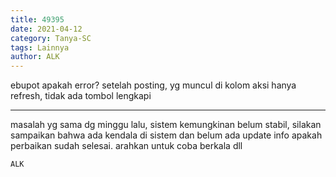 ```yaml
---
title: 49395
date: 2021-04-12
category: Tanya-SC
tags: Lainnya
author: ALK
---
```


ebupot apakah error? setelah posting, yg muncul di kolom aksi hanya refresh, tidak ada tombol lengkapi

---

masalah yg sama dg minggu lalu, sistem kemungkinan belum stabil, silakan sampaikan bahwa ada kendala di sistem dan belum ada update info apakah perbaikan sudah selesai. arahkan untuk coba berkala dll

`ALK`
